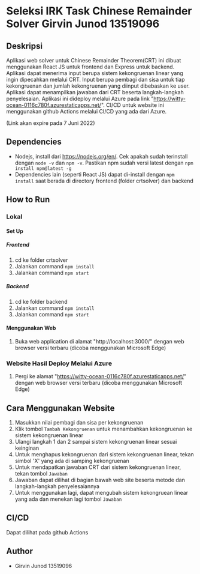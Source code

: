 # Seleksi IRK Task Chinese Remainder Solver Girvin Junod 13519096
## Deskripsi
Aplikasi web solver untuk Chinese Remainder Theorem(CRT) ini dibuat menggunakan React JS untuk frontend dan Express untuk backend. Aplikasi dapat menerima input berupa sistem kekongruenan linear yang ingin dipecahkan melalui CRT. Input berupa pembagi dan sisa untuk tiap kekongruenan dan jumlah kekongruenan yang diinput dibebaskan ke user. Aplikasi dapat menampilkan jawaban dari CRT beserta langkah-langkah penyelesaian. Aplikasi ini dideploy melalui Azure pada link "https://witty-ocean-0116c780f.azurestaticapps.net/". CI/CD untuk website ini menggunakan github Actions melalui CI/CD yang ada dari Azure.

(Link akan expire pada 7 Juni 2022)

## Dependencies
- Nodejs, install dari https://nodejs.org/en/. Cek apakah sudah terinstall dengan `node -v` dan `npm -v`. Pastikan npm sudah versi latest dengan `npm install npm@latest -g`
- Dependencies lain (seperti React JS) dapat di-install dengan `npm install` saat berada di directory frontend (folder crtsolver) dan backend

## How to Run

### Lokal
#### Set Up
##### Frontend
1. cd ke folder crtsolver
2. Jalankan command ``npm install``
3. Jalankan command ``npm start``
##### Backend
1. cd ke folder backend
2. Jalankan command ``npm install``
3. Jalankan command ``npm start``


#### Menggunakan Web
1. Buka web application di alamat "http://localhost:3000/" dengan web browser versi terbaru (dicoba menggunakan Microsoft Edge)
### Website Hasil Deploy Melalui Azure
1. Pergi ke alamat "https://witty-ocean-0116c780f.azurestaticapps.net/" dengan web browser versi terbaru (dicoba menggunakan Microsoft Edge)

## Cara Menggunakan Website
1. Masukkan nilai pembagi dan sisa per kekongruenan
2. Klik tombol ``Tambah Kekongruenan`` untuk menambahkan kekongruenan ke sistem kekongruenan linear
3. Ulangi langkah 1 dan 2 sampai sistem kekongruenan linear sesuai keinginan
4. Untuk menghapus kekongruenan dari sistem kekongruenan linear, tekan simbol 'X' yang ada di samping kekongruenan
5. Untuk mendapatkan jawaban CRT dari sistem kekongruenan linear, tekan tombol ``Jawaban``
6. Jawaban dapat dilihat di bagian bawah web site beserta metode dan langkah-langkah penyelesaiannya
7. Untuk menggunakan lagi, dapat mengubah sistem kekongruean linear yang ada dan menekan lagi tombol ``Jawaban``

## CI/CD
Dapat dilihat pada github Actions

## Author
- Girvin Junod 13519096

